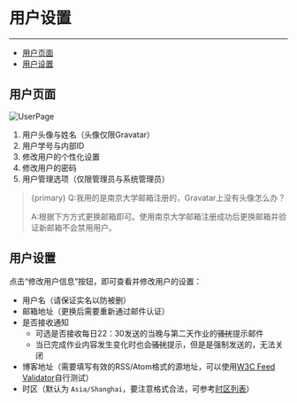 # 用户设置

---

- [用户页面](#userpage)
- [用户设置](#config)

<a name="userpage"></a>
## 用户页面

![UserPage](/docs/man/userpage.png)

1. 用户头像与姓名（头像仅限Gravatar）
2. 用户学号与内部ID
3. 修改用户的个性化设置
4. 修改用户的密码
5. 用户管理选项（仅限管理员与系统管理员）

> {primary} Q:我用的是南京大学邮箱注册的，Gravatar上没有头像怎么办？
>
> A:根据下方方式更换邮箱即可。使用南京大学邮箱注册成功后更换邮箱并验证新邮箱不会禁用用户。

<a name="config"></a>
## 用户设置

点击“修改用户信息”按钮，即可查看并修改用户的设置：

- 用户名（请保证实名以防被删）
- 邮箱地址（更换后需要重新通过邮件认证）
- 是否接收通知
  - 可选是否接收每日22：30发送的当晚与第二天作业的~~骚扰~~提示邮件
  - 当已完成作业内容发生变化时也会~~骚扰~~提示，但是是强制发送的，无法关闭
- 博客地址（需要填写有效的RSS/Atom格式的源地址，可以使用[W3C Feed Validator](https://validator.w3.org/feed/)自行测试）
- 时区（默认为 `Asia/Shanghai`，要注意格式合法，可参考[时区列表](https://www.php.net/manual/en/timezones.php)）
